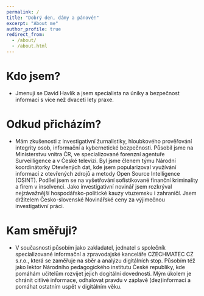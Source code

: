 ```yaml
---
permalink: /
title: "Dobrý den, dámy a pánové!"
excerpt: "About me"
author_profile: true
redirect_from: 
  - /about/
  - /about.html
---
```


# Kdo jsem?
- Jmenuji se David Havlík a jsem specialista na úniky a bezpečnost informací s více než dvaceti lety praxe. 

# Odkud přicházím?
- Mám zkušenosti z investigativní žurnalistiky, hloubkového prověřování integrity osob, informační a kybernetické bezpečnosti. Působil jsme na Ministerstvu vnitra ČR, ve specializované forenzní agentuře Surveilligence a v Ćeské televizi. Byl jsme členem týmu Národní koordinátorky Otevřených dat, kde jsem popularizoval využívání informací z otevřených zdrojů a metody Open Source Intelligence (OSINT). Podílel jsem se na vyšetřování sofistikované finanční kriminality a firem v insolvenci. Jako investigativní novinář jsem rozkrýval nejzávažnější hospodářsko-politické kauzy vtuzemsku i zahraničí. Jsem držitelem Česko-slovenské Novinářské ceny za výjimečnou investigativní práci. 

# Kam směřuji?
- V současnosti působím jako zakladatel, jednatel s společník specializované informační a zpravodajské kanceláře CZECHMATEC CZ s.r.o., která se zaměřuje na sběr a analýzu digitálních stop. Působím též jako lektor Národního pedagogického institutu České republiky, kde pomáhám učitelům rozvíjet jejich dogitální dovednosti. Mým úkolem je chránit citlivé informace, odhalovat pravdu v záplavě (dez)informací a pomáhat ostatním uspět v digitálním věku.